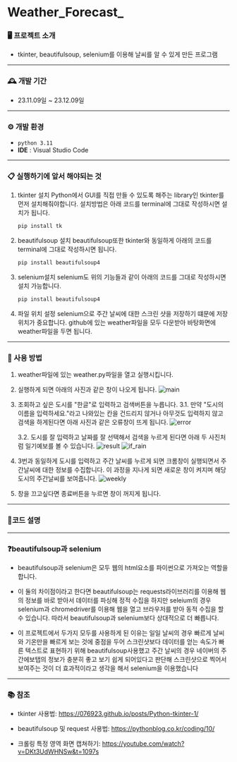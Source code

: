 # Weather_Forecast_


### 🖥️ 프로젝트 소개
- tkinter, beautifulsoup, selenium를 이용해 날씨를 알 수 있게 만든 프로그램

-----------------------------

### 🕰️ 개발 기간
- 23.11.09일   ~   23.12.09일

-------------------------------  

### ⚙️ 개발 환경
- `python 3.11`
- **IDE** : Visual Studio Code

------------------------------------------

### 📋 실행하기에 앞서 해야되는 것
 1. tkinter 설치
Python에서 GUI를 직접 만들 수 있도록 해주는 library인 tkinter를 먼저 설치해줘야합니다.
설치방법은 아래 코드를 terminal에 그대로 작성하시면 설치가 됩니다.
    ```python
    pip install tk
    ```
    
2. beautifulsoup 설치
beautifulsoup또한 tkinter와 동일하게 아래의 코드를 terminal에 그대로 작성하시면 됩니다.
    ```python
    pip install beautifulsoup4
    ```

3. selenium설치
    selenium도 위의 기능들과 같이 아래의 코드를 그대로 작성하시면 설치 가능합니다.
    ```python
    pip install beautifulsoup4
    ```
    
4. 파일 위치 설정
    selenium으로 주간 날씨에 대한 스크린 샷을 저장하기 떄문에 저장 위치가 중요합니다.
    github에 있는 weather파일을 모두 다운받아 바탕화면에 weather파일을 두면 됩니다.


-------------------------------

### 📌 사용 방법

1. weather파일에 있는 weather.py파일을 열고 실행시킵니다.

2. 실행하게 되면 아래의 사진과 같은 창이 나오게 됩니다.
![main](https://github.com/EndlessCreation/Web_basic_study_2021-1/assets/68912105/a044e495-8b53-49a4-aee7-1897ffa0df95)

3. 조회하고 싶은 도시를 "한글"로 입력하고 검색버튼을 누릅니다.
3.1. 만약 "도시의 이름을 입력하세요."라고 나와있는 칸을 건드리지 않거나 아무것도 입력하지 않고 검색을 하게된다면 
아래 사진과 같은 오류창이 뜨게 됩니다.
![error](https://github.com/EndlessCreation/Web_basic_study_2021-1/assets/68912105/a8e2e468-e13f-497b-b70a-81528ef405d0)

    3.2. 도시를 잘 입력하고 날짜를 잘 선택해서 검색을 누르게 된다면 아래 두 사진처럼 일기예보를 볼 수 있습니다.
![result](https://github.com/EndlessCreation/Web_basic_study_2021-1/assets/68912105/ad994fba-e9f2-40b3-a8c1-8662238eced7)
![if_rain](https://github.com/EndlessCreation/Web_basic_study_2021-1/assets/68912105/849dfba7-a868-44cc-bd0c-98d53f165fa9)

4. 3번과 동일하게 도시를 입력하고 주간 날씨를 누르게 되면 크롬창이 실행되면서 주간날씨에 대한 정보를 수집합니다. 
이 과정을 지나게 되면 새로운 창이 켜지며 해당 도시의 주간날씨를 보여줍니다.
![weekly](https://github.com/EndlessCreation/Web_basic_study_2021-1/assets/68912105/971f58ac-a1db-46c3-a11d-17bf5a3a50f2)

5. 창을 끄고싶다면 종료버튼을 누르면 창이 꺼지게 됩니다.

--------------------------------

### 💬코드 설명

-------------------------------------

### ❓beautifulsoup과 selenium
- beautifulsoup과 selenium은 모두 웹의 html요소를 파이썬으로 가져오는 역할을 합니다.

- 이 둘의 차이점이라고 한다면 beautifulsoup는 requests라이브러리를 이용해 웹의 정보를 바로 받아서 데이터를 파싱해 정적 수집을 하지만
seleium의 경우 selenium과 chromedriver를 이용해 웹을 열고 브라우저를 받아 동적 수집을 할 수 있습니다. 
따라서 beautifulsoup과 selenium보다 상대적으로 더 빠릅니다. 

- 이 프로젝트에서 두가지 모두를 사용하게 된 이유는 일일 날씨의 경우 빠르게 날씨와 기온만을 빠르게 보는 것에 중점을 두어 스크린샷보다 데이터를 얻는 속도가 빠른 텍스트로 표현하기 위해 beautifulsoup사용했고 주간 날씨의 경우 네이버의 주간에보탭의 정보가 충분히 좋고 보기 쉽게 되어있다고 판단해 스크린샷으로 찍어서 보여주는 것이 더 효과적이라고 생각을 해서 selenium을 이용했습니다

--------------------------------------

### 📚 참조

* tkinter 사용법: <https://076923.github.io/posts/Python-tkinter-1/>

* beautifulsoup 및 request 사용법: <https://pythonblog.co.kr/coding/10/>

* 크롤링 특정 영역 화면 캡쳐하기: <https://youtube.com/watch?v=DKt3UdWHNSw&t=1097s>

